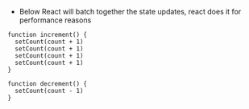 * Below React will batch together the state updates, react does it for performance reasons



```
function increment() {
  setCount(count + 1)
  setCount(count + 1)
  setCount(count + 1)
  setCount(count + 1)
}

```

```
function decrement() {
  setCount(count - 1)
}

```